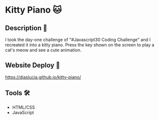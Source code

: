 # Kitty Piano 🐱

## Description 🚀

I took the day-one challenge of "#Javascript30 Coding Challenge" and I recreated it into a kitty piano.
Press the key shown on the screen to play a cat's meow and see a cute animation.

## Website Deploy 🏁

https://diaslucia.github.io/kitty-piano/

## Tools 🛠️

* HTML/CSS
* JavaScript


